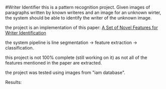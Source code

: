 #Writer Identifier 
this is a pattern recognition project. Given images of paragraphs written by known writeres and an image for an unknown wirter, 
the system should be able to identify the writer of the unknown image. 

the project is an implementation of this paper: [A Set of Novel Features for Writer Identification](https://www.semanticscholar.org/paper/A-Set-of-Novel-Features-for-Writer-Identification-Hertel-Bunke/a89125e235c0a0f3954f217dc7970a02baa0adb5)

the system pipeline is 
line segmentation -> feature extraction -> classification. 

this project is not 100% complete (still working on it) as not all of the features mentioned in the paper are extracted. 

the project was tested using images from "iam database". 

Results: 
